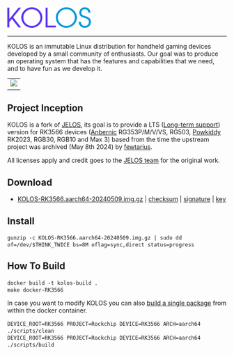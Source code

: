 <img src="https://raw.githubusercontent.com/AnonLinuxOS/.github/main/logo_96dpi.png" width=192>

---

KOLOS is an immutable Linux distribution for handheld gaming devices developed by a small community of enthusiasts. Our goal was to produce an operating system that has the features and capabilities that we need, and to have fun as we develop it.

<table>
  <tr>
    <td><img src="https://i.imgur.com/7xTtsu0.png"/></td>
  </tr>
</table>

## Project Inception

KOLOS is a fork of [JELOS](https://github.com/JustEnoughLinuxOS), its goal is to provide a LTS ([Long-term support](https://en.wikipedia.org/wiki/Long-term_support)) version for RK3566 devices ([Anbernic](https://anbernic.com/) RG353P/M/V/VS, RG503, [Powkiddy](https://powkiddy.com/) RK2023, RGB30, RGB10 and Max 3) based from the time the upstream project was archived (May 8th 2024) by [fewtarius](https://github.com/fewtarius).

All licenses apply and credit goes to the [JELOS team](https://github.com/JustEnoughLinuxOS/distribution/graphs/contributors) for the original work.

## Download

- [KOLOS-RK3566.aarch64-20240509.img.gz](https://github.com/AnonLinuxOS/KOLOS/releases/download/v24.5.0/KOLOS-RK3566.aarch64-20240509.img.gz) | [checksum](https://github.com/AnonLinuxOS/KOLOS/releases/download/v24.5.0/KOLOS-RK3566.aarch64-20240509.img.gz.sha256) | [signature](https://github.com/AnonLinuxOS/KOLOS/releases/download/v24.5.0/KOLOS-RK3566.aarch64-20240509.img.gz.sha256.gpg) | [key](https://keys.openpgp.org/search?q=DF7C482DAFB098909C48CF9282A84F69E714B0C6)

## Install

    gunzip -c KOLOS-RK3566.aarch64-20240509.img.gz | sudo dd of=/dev/$THINK_TWICE bs=8M oflag=sync,direct status=progress

## How To Build

    docker build -t kolos-build .
    make docker-RK3566

In case you want to modify KOLOS you can also [build a single package](https://github.com/JustEnoughLinuxOS/distribution/blob/c746e283a9f63bb4ec93583a8fc3aa23f3fec3b0/documentation/DEVEL_BUILDING_JELOS.md#building-a-single-package) from within the docker container.

    DEVICE_ROOT=RK3566 PROJECT=Rockchip DEVICE=RK3566 ARCH=aarch64 ./scripts/clean
    DEVICE_ROOT=RK3566 PROJECT=Rockchip DEVICE=RK3566 ARCH=aarch64 ./scripts/build
